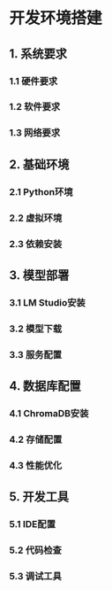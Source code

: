 # 开发环境搭建

## 1. 系统要求
### 1.1 硬件要求
### 1.2 软件要求
### 1.3 网络要求

## 2. 基础环境
### 2.1 Python环境
### 2.2 虚拟环境
### 2.3 依赖安装

## 3. 模型部署
### 3.1 LM Studio安装
### 3.2 模型下载
### 3.3 服务配置

## 4. 数据库配置
### 4.1 ChromaDB安装
### 4.2 存储配置
### 4.3 性能优化

## 5. 开发工具
### 5.1 IDE配置
### 5.2 代码检查
### 5.3 调试工具
